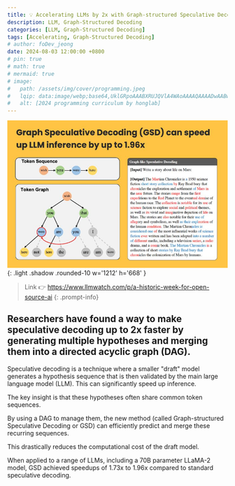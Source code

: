 ```yaml
---
title: 💡 Accelerating LLMs by 2x with Graph-structured Speculative Decoding.
description: LLM, Graph-Structured Decoding
categories: [LLM, Graph-Structured Decoding]
tags: [Accelerating, Graph-Structured Decoding]
# author: foDev_jeong
date: 2024-08-03 12:00:00 +0800
# pin: true
# math: true
# mermaid: true
# image:
#   path: /assets/img/cover/programming.jpeg
#   lqip: data:image/webp;base64,UklGRpoAAABXRUJQVlA4WAoAAAAQAAAADwAABwAAQUxQSDIAAAARL0AmbZurmr57yyIiqE8oiG0bejIYEQTgqiDA9vqnsUSI6H+oAERp2HZ65qP/VIAWAFZQOCBCAAAA8AEAnQEqEAAIAAVAfCWkAALp8sF8rgRgAP7o9FDvMCkMde9PK7euH5M1m6VWoDXf2FkP3BqV0ZYbO6NA/VFIAAAA
#   alt: [2024 programming curriculum by honglab]
---
```


![ Accelerating LLMs ](/assets/img/llm/accelerating-llms.jpeg){: .light .shadow .rounded-10 w='1212' h='668' }


> Link 👉 <https://www.llmwatch.com/p/a-historic-week-for-open-source-ai>
{: .prompt-info}


## Researchers have found a way to make speculative decoding up to 2x faster by generating multiple hypotheses and merging them into a directed acyclic graph (DAG).

Speculative decoding is a technique where a smaller "draft" model generates a hypothesis sequence that is then validated by the main large language model (LLM). This can significantly speed up inference.

The key insight is that these hypotheses often share common token sequences.

By using a DAG to manage them, the new method (called Graph-structured Speculative Decoding or GSD) can efficiently predict and merge these recurring sequences.

This drastically reduces the computational cost of the draft model.

When applied to a range of LLMs, including a 70B parameter LLaMA-2 model, GSD achieved speedups of 1.73x to 1.96x compared to standard speculative decoding.




